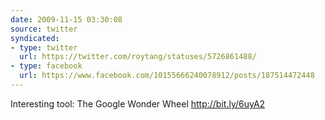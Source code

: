 ```yaml
---
date: 2009-11-15 03:30:08
source: twitter
syndicated:
- type: twitter
  url: https://twitter.com/roytang/statuses/5726861488/
- type: facebook
  url: https://www.facebook.com/10155666240078912/posts/187514472448
---
```


Interesting tool: The Google Wonder Wheel http://bit.ly/6uyA2